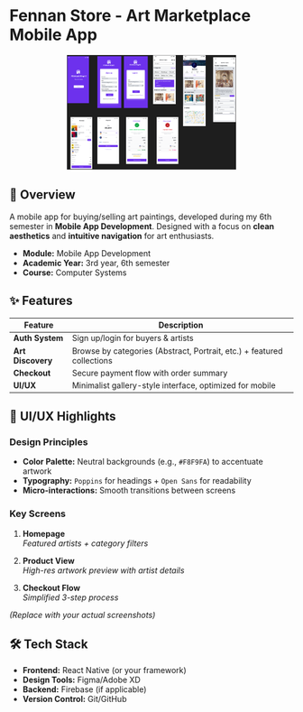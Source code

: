 #  Fennan Store - Art Marketplace Mobile App

<div align="center">
  <img src="Fennan store.png" alt="App Cover" width="300">  
</div>

## 📌 Overview
A mobile app for buying/selling art paintings, developed during my 6th semester in **Mobile App Development**. Designed with a focus on **clean aesthetics** and **intuitive navigation** for art enthusiasts.

- **Module:** Mobile App Development
- **Academic Year:** 3rd year, 6th semester
- **Course:** Computer Systems

## ✨ Features
| Feature          | Description                                                                 |
|------------------|-----------------------------------------------------------------------------|
| **Auth System**  | Sign up/login for buyers & artists                                          |
| **Art Discovery**| Browse by categories (Abstract, Portrait, etc.) + featured collections      |
| **Checkout**     | Secure payment flow with order summary                                      |
| **UI/UX**        | Minimalist gallery-style interface, optimized for mobile                   |

## 🎨 UI/UX Highlights
### Design Principles
- **Color Palette:** Neutral backgrounds (e.g., `#F8F9FA`) to accentuate artwork
- **Typography:** `Poppins` for headings + `Open Sans` for readability
- **Micro-interactions:** Smooth transitions between screens

### Key Screens
1. **Homepage**  
   *Featured artists + category filters*

2. **Product View**  
   *High-res artwork preview with artist details*

3. **Checkout Flow**  
   *Simplified 3-step process*

*(Replace with your actual screenshots)*

## 🛠 Tech Stack
- **Frontend:** React Native (or your framework)
- **Design Tools:** Figma/Adobe XD
- **Backend:** Firebase (if applicable)
- **Version Control:** Git/GitHub
